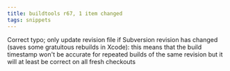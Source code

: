 ```yaml
---
title: buildtools r67, 1 item changed
tags: snippets
---
```


Correct typo; only update revision file if Subversion revision has changed (saves some gratuitous rebuilds in Xcode): this means that the build timestamp won't be accurate for repeated builds of the same revision but it will at least be correct on all fresh checkouts
